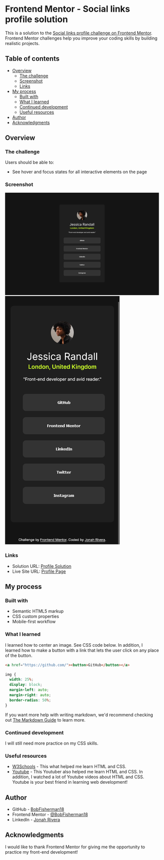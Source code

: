 # Frontend Mentor - Social links profile solution

This is a solution to the [Social links profile challenge on Frontend Mentor](https://www.frontendmentor.io/challenges/social-links-profile-UG32l9m6dQ). Frontend Mentor challenges help you improve your coding skills by building realistic projects.

## Table of contents

- [Overview](#overview)
  - [The challenge](#the-challenge)
  - [Screenshot](#screenshot)
  - [Links](#links)
- [My process](#my-process)
  - [Built with](#built-with)
  - [What I learned](#what-i-learned)
  - [Continued development](#continued-development)
  - [Useful resources](#useful-resources)
- [Author](#author)
- [Acknowledgments](#acknowledgments)

## Overview

### The challenge

Users should be able to:

- See hover and focus states for all interactive elements on the page

### Screenshot

![Desktop Profile](/screenshots/profile-desktop.png)
![Mobile Profile](/screenshots/profile-mobile.png)

### Links

- Solution URL: [Profile Solution](https://www.frontendmentor.io/solutions/social-media-profile-FKhEJiHJMb)
- Live Site URL: [Profile Page](https://bobfisherman18.github.io/social-links-profile/)
## My process

### Built with

- Semantic HTML5 markup
- CSS custom properties
- Mobile-first workflow

### What I learned

I learned how to center an image. See CSS code below. In addition, I learned how to make a button with a link that lets the user click on any place of the button.

```html
<a href="https://github.com/"><button>GitHub</button></a>
```

```css
img {
  width: 25%;
  display: block;
  margin-left: auto;
  margin-right: auto;
  border-radius: 50%;
}
```

If you want more help with writing markdown, we'd recommend checking out [The Markdown Guide](https://www.markdownguide.org/) to learn more.

### Continued development

I will still need more practice on my CSS skills.

### Useful resources

- [W3Schools](https://www.w3schools.com/) - This what helped me learn HTML and CSS.
- [Youtube](https://www.youtube.com/@BroCodez) - This Youtuber also helped me learn HTML and CSS. In addition, I watched a lot of Youtube videos about HTML and CSS. Youtube is your best friend in learning web development!

## Author

- GitHub - [BobFisherman18](https://github.com/BobFisherman18)
- Frontend Mentor - [@BobFisherman18](https://www.frontendmentor.io/profile/BobFisherman18)
- LinkedIn - [Jonah Rivera](https://www.linkedin.com/in/jonah-rivera-812490183/)

## Acknowledgments

I would like to thank Frontend Mentor for giving me the opportunity to practice my front-end development!
